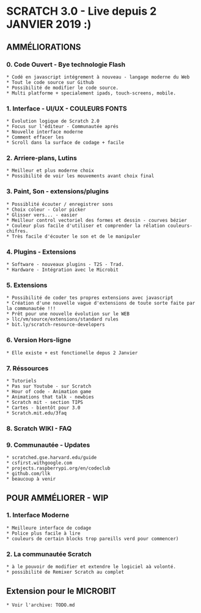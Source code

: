 # SCRATCH 3.0 - Live depuis 2 JANVIER 2019 :)

## AMMÉLIORATIONS
### 0. Code Ouvert - Bye technologie Flash 
    * Codé en javascript intégrement à nouveau - langage moderne du Web
    * Tout le code source sur Github
    * Possibilité de modifier le code source.
    * Multi platforme + specialement ipads, touch-screens, mobile.

### 1. Interface - UI/UX - COULEURS FONTS
    * Évolution logique de Scratch 2.0
    * Focus sur l'éditeur - Communautée aprés
    * Nouvelle interface moderne
    * Comment effacer les 
    * Scroll dans la surface de codage + facile

### 2. Arriere-plans, Lutins
    * Meilleur et plus moderne choix
    * Possibilité de voir les mouvements avant choix final

### 3. Paint, Son - extensions/plugins
    * Possiblité écouter / enregistrer sons
    * Choix coleur - Color picker
    * Glisser vers... - easier
    * Meilleur control vectoriel des formes et dessin - courves bézier
    * Couleur plus facile d'utiliser et comprender la rélation couleurs-chifres.
    * Très facile d'écouter le son et de le manipuler

### 4. Plugins - Extensions
    * Software - nouveaux plugins - T2S - Trad.
    * Hardware - Intégration avec le Microbit

### 5. Extensions
    * Possibilité de coder tes propres extensions avec javascript
    * Création d'une nouvelle vague d'extensions de toute sorte faite par la communautée !!!
    * Prêt pour une nouvelle évolution sur le WEB
    > llc/vm/source/extensions/standard rules
    * bit.ly/scratch-resource-developers

### 6. Version Hors-ligne
    * Elle existe + est fonctionelle depus 2 Janvier

### 7. Réssources 
    * Tutoriels 
    * Pas sur Youtube - sur Scratch
    * Hour of code - Animation game
    * Animations that talk - newbies
    * Scratch mit - section TIPS 
    * Cartes - bientôt pour 3.0
    * Scratch.mit.edu/3faq

### 8. Scratch WIKI  - FAQ
    
### 9. Communautée - Updates
    * scratched.gse.harvard.edu/guide
    * csfirst.withgoogle.com
    * projects.raspberrypi.org/en/codeclub
    * github.com/llk
    * beaucoup à venir

## POUR AMMÉLIORER - WIP
### 1. Interface Moderne
    * Meilleure interface de codage
    * Police plus facile à lire
    * couleurs de certain blocks trop pareills verd pour commencer)
### 2. La communautée Scratch 
    * à le pouvoir de modifier et extendre le logiciel aà volonté.
    * possibilité de Remixer Scratch au complet

## Extension pour le MICROBIT
    * Voir l'archive: TODO.md